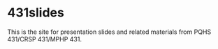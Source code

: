 # 431slides
This is the site for presentation slides and related materials from PQHS 431/CRSP 431/MPHP 431.
